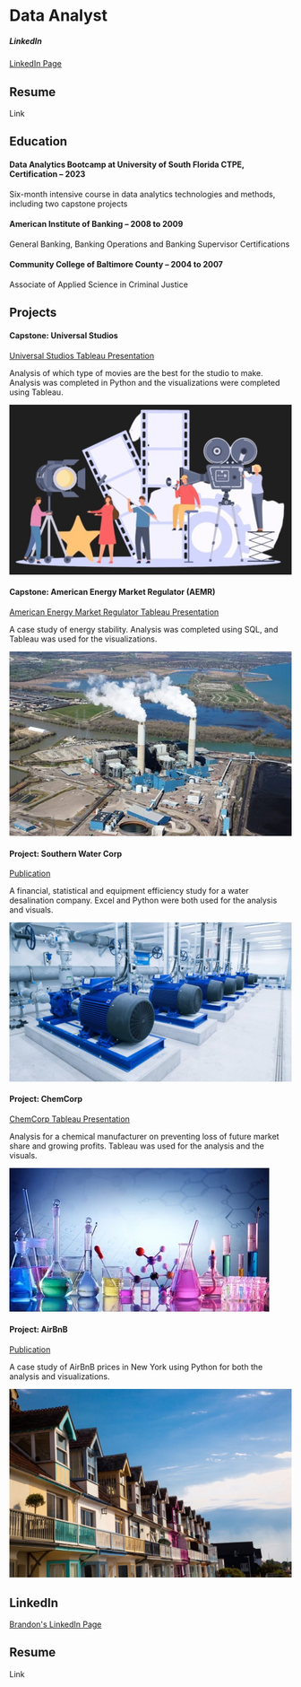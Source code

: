 # Data Analyst
##### LinkedIn
[LinkedIn Page](https://www.linkedin.com/in/brandon-chisnell-9890a79b/)

## Resume
Link

## Education
#### Data Analytics Bootcamp at University of South Florida CTPE, Certification – 2023
Six-month intensive course in data analytics technologies and methods, including two capstone projects

#### American Institute of Banking – 2008 to 2009
General Banking, Banking Operations and Banking Supervisor Certifications

#### Community College of Baltimore County – 2004 to 2007
Associate of Applied Science in Criminal Justice

## Projects
#### Capstone: Universal Studios
[Universal Studios Tableau Presentation](https://public.tableau.com/app/profile/brandon.chisnell/viz/CapstonePresentationMovies-BrandonChisnell/Story1)

Analysis of which type of movies are the best for the studio to make. Analysis was completed in Python and the visualizations were completed using Tableau. 

![Movies](/assets/images/movies1.jpeg)

#### Capstone: American Energy Market Regulator (AEMR)
[American Energy Market Regulator Tableau Presentation](https://public.tableau.com/app/profile/brandon.chisnell/viz/AEMRCaseStudyPresentationBrandonChisnell/AEMRExecutivePresentation)

A case study of energy stability. Analysis was completed using SQL, and Tableau was used for the visualizations.

![Energy Plant](/assets/images/energy2.jpeg)

#### Project: Southern Water Corp
[Publication](https://)

A financial, statistical and equipment efficiency study for a water desalination company. Excel and Python were both used for the analysis and visuals.

![Water Pumping Station](/assets/images/water1.jpeg)

#### Project: ChemCorp
[ChemCorp Tableau Presentation](https://public.tableau.com/app/profile/brandon.chisnell/viz/ChemCorpAnalysisExecutivePresentationBrandonChisnellV2_0/ExecutivePresentation)

Analysis for a chemical manufacturer on preventing loss of future market share and growing profits. Tableau was used for the analysis and the visuals.

![Chemicals](/assets/images/chem1.jpeg)

#### Project: AirBnB
[Publication](https://)

A case study of AirBnB prices in New York using Python for both the analysis and visualizations.

![AirBnB](/assets/images/airbnb1.jpeg)

## LinkedIn
[Brandon's LinkedIn Page](https://www.linkedin.com/in/brandon-chisnell-9890a79b/)

## Resume
Link


